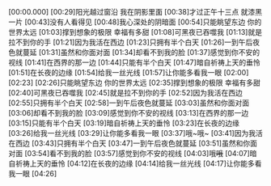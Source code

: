 [00:00.000]
[00:29]阳光越过窗沿 我在阴影里面
[00:38]才过正午十三点 就漆黑一片
[00:43]没有人看得见
[00:48]我心深处的阴暗面
[00:54]只能眺望东边 你的世界太远
[01:03]撑到想象的极限 幸福有多甜
[01:08]可黑夜已吞噬我
[01:13]就是拉不到你的手
[01:21]因为我活在西边
[01:23]只拥有半个白天
[01:26]一到午后夜色就蔓延
[01:31]虽然和你面对面
[01:34]却看不到我的脸
[01:37]感觉到你不安的视线
[01:41]在西界的那一边
[01:44]只能有半个白天
[01:47]暗自祈祷上天的垂怜
[01:51]在长夜的边缘
[01:54]给我一丝光线
[01:57]让你能多看我一眼
[02:00]
[02:23]
[02:26]只能眺望东边 你的世界太远
[02:35]撑到想象的极限 幸福有多甜
[02:40]可黑夜已吞噬我
[02:45]就是拉不到你的手
[02:52]因为我活在西边
[02:55]只拥有半个白天
[02:58]一到午后夜色就蔓延
[03:03]虽然和你面对面
[03:06]却看不到我的脸
[03:09]感觉到你不安的视线
[03:13]在西界的那一边
[03:15]只能有半个白天
[03:19]暗自祈祷上天的垂怜
[03:23]在长夜的边缘
[03:26]给我一丝光线
[03:29]让你能多看我一眼
[03:37]哦~哦~
[03:41]因为我活在西边
[03:43]只拥有半个白天
[03:47]一到午后夜色就蔓延
[03:51]虽然和你面对面
[03:54]看不到我的脸
[03:57]感觉到你不安的视线
[04:03]哦~~哦~~
[04:07]暗自祈祷上天的垂怜
[04:12]在长夜的边缘
[04:14]给我一丝光线
[04:17]让你能多看我一眼
[04:26]